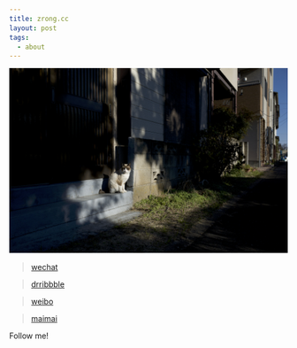 ```yaml
---
title: zrong.cc
layout: post
tags:
  - about
---
```


![Lost](/media/files/2013/12/19/cat.jpg)

> <a href="/media/files/2016/03/24/wechat.png" target="_blank">wechat</a>

> <a href="https://dribbble.com/Lemonzhang" target="_blank">drribbble</a>  

> <a href="http://weibo.com/cutezr" target="_blank">weibo</a>  

> <a href="/media/files/2016/03/24/maimai.png" target="_blank">maimai</a>  


Follow me!
